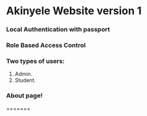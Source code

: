 
# Akinyele Website version 1

### Local Authentication with passport

### Role Based Access Control

### Two types of users:
   1. Admin.
   2. Student.

### About page! 
=======
